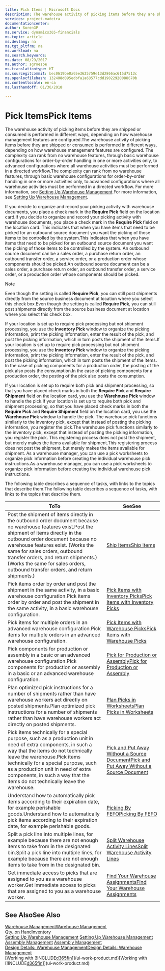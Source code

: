 ```yaml
---
title: Pick Items | Microsoft Docs
description: The warehouse activity of picking items before they are shipped or consumed is performed in different ways, depending on how warehouse management features are configured. The [setup](../configure-warehouse-processes.md) complexity can rank from no warehouse features, through basic warehouse configurations for order-by-order handling in one or more activities only, to advanced configurations where all warehouse activities must be performed in a directed workflow.
services: project-madeira
documentationcenter: 
author: SorenGP
ms.service: dynamics365-financials
ms.topic: article
ms.devlang: na
ms.tgt_pltfrm: na
ms.workload: na
ms.search.keywords: 
ms.date: 08/29/2017
ms.author: sgroespe
ms.translationtype: HT
ms.sourcegitcommit: bec0619be0a65e3625759e13d2866ac615d7513c
ms.openlocfilehash: 132408d095edbfa1a60577cdd19022920088670b
ms.contentlocale: en-ca
ms.lasthandoff: 01/30/2018

---
```

# <a name="pick-items"></a><span data-ttu-id="18beb-104">Pick Items</span><span class="sxs-lookup"><span data-stu-id="18beb-104">Pick Items</span></span>
<span data-ttu-id="18beb-105">The warehouse activity of picking items before they are shipped or consumed is performed in different ways, depending on how warehouse management features are configured.</span><span class="sxs-lookup"><span data-stu-id="18beb-105">The warehouse activity of picking items before they are shipped or consumed is performed in different ways, depending on how warehouse management features are configured.</span></span> <span data-ttu-id="18beb-106">The complexity can rank from no warehouse features, through basic warehouse configurations for order-by-order handling in one or more activities only, to advanced configurations where all warehouse activities must be performed in a directed workflow.</span><span class="sxs-lookup"><span data-stu-id="18beb-106">The complexity can rank from no warehouse features, through basic warehouse configurations for order-by-order handling in one or more activities only, to advanced configurations where all warehouse activities must be performed in a directed workflow.</span></span> <span data-ttu-id="18beb-107">For more information, see [Setting Up Warehouse Management](warehouse-setup-warehouse.md).</span><span class="sxs-lookup"><span data-stu-id="18beb-107">For more information, see [Setting Up Warehouse Management](warehouse-setup-warehouse.md).</span></span>

<span data-ttu-id="18beb-108">If you decide to organize and record your picking activity with warehouse documents, you place a check mark in the **Require Pick** field on the location card.</span><span class="sxs-lookup"><span data-stu-id="18beb-108">If you decide to organize and record your picking activity with warehouse documents, you place a check mark in the **Require Pick** field on the location card.</span></span> <span data-ttu-id="18beb-109">This indicates that when you have items that need to be picked for an outbound source document you want the picking of those items to be controlled by the system.</span><span class="sxs-lookup"><span data-stu-id="18beb-109">This indicates that when you have items that need to be picked for an outbound source document you want the picking of those items to be controlled by the system.</span></span> <span data-ttu-id="18beb-110">An outbound source document can be a sales order, a purchase return order, an outbound transfer order, a service order, or a production order whose components should be picked.</span><span class="sxs-lookup"><span data-stu-id="18beb-110">An outbound source document can be a sales order, a purchase return order, an outbound transfer order, a service order, or a production order whose components should be picked.</span></span>

> [!NOTE]
> <span data-ttu-id="18beb-111">Even though the setting is called **Require Pick**, you can still post shipments directly from the source business document at location where you select this check box.</span><span class="sxs-lookup"><span data-stu-id="18beb-111">Even though the setting is called **Require Pick**, you can still post shipments directly from the source business document at location where you select this check box.</span></span>

<span data-ttu-id="18beb-112">If your location is set up to require pick processing but not shipment processing, you use the **Inventory Pick** window to organize the picking information, print the picking information, enter the result of the pick, and post the picking information, which in turn posts the shipment of the items.</span><span class="sxs-lookup"><span data-stu-id="18beb-112">If your location is set up to require pick processing but not shipment processing, you use the **Inventory Pick** window to organize the picking information, print the picking information, enter the result of the pick, and post the picking information, which in turn posts the shipment of the items.</span></span> <span data-ttu-id="18beb-113">In the case of picking components for a production order, the posting of the pick also posts the consumption.</span><span class="sxs-lookup"><span data-stu-id="18beb-113">In the case of picking components for a production order, the posting of the pick also posts the consumption.</span></span>

<span data-ttu-id="18beb-114">If your location is set up to require both pick and shipment processing, so that you have placed check marks in both the **Require Pick** and **Require Shipment** field on the location card, you use the **Warehouse Pick** window to handle the pick.</span><span class="sxs-lookup"><span data-stu-id="18beb-114">If your location is set up to require both pick and shipment processing, so that you have placed check marks in both the **Require Pick** and **Require Shipment** field on the location card, you use the **Warehouse Pick** window to handle the pick.</span></span> <span data-ttu-id="18beb-115">The warehouse pick functions similarly to the inventory pick, except that instead of posting the picking information, you register the pick.</span><span class="sxs-lookup"><span data-stu-id="18beb-115">The warehouse pick functions similarly to the inventory pick, except that instead of posting the picking information, you register the pick.</span></span> <span data-ttu-id="18beb-116">This registering process does not post the shipment, but merely makes the items available for shipment.</span><span class="sxs-lookup"><span data-stu-id="18beb-116">This registering process does not post the shipment, but merely makes the items available for shipment.</span></span> <span data-ttu-id="18beb-117">As a warehouse manager, you can use a pick worksheets to organize pick information before creating the individual warehouse pick instructions.</span><span class="sxs-lookup"><span data-stu-id="18beb-117">As a warehouse manager, you can use a pick worksheets to organize pick information before creating the individual warehouse pick instructions.</span></span>

<span data-ttu-id="18beb-118">The following table describes a sequence of tasks, with links to the topics that describe them.</span><span class="sxs-lookup"><span data-stu-id="18beb-118">The following table describes a sequence of tasks, with links to the topics that describe them.</span></span>   

|<span data-ttu-id="18beb-119">**To**</span><span class="sxs-lookup"><span data-stu-id="18beb-119">**To**</span></span>|<span data-ttu-id="18beb-120">**See**</span><span class="sxs-lookup"><span data-stu-id="18beb-120">**See**</span></span>|
|------------|-------------|  
|<span data-ttu-id="18beb-121">Post the shipment of items directly in the outbound order document because no warehouse features exist.</span><span class="sxs-lookup"><span data-stu-id="18beb-121">Post the shipment of items directly in the outbound order document because no warehouse features exist.</span></span> <span data-ttu-id="18beb-122">(Works the same for sales orders, outbound transfer orders, and return shipments.)</span><span class="sxs-lookup"><span data-stu-id="18beb-122">(Works the same for sales orders, outbound transfer orders, and return shipments.)</span></span>|[<span data-ttu-id="18beb-123">Ship Items</span><span class="sxs-lookup"><span data-stu-id="18beb-123">Ship Items</span></span>](warehouse-how-ship-items.md)|  
|<span data-ttu-id="18beb-124">Pick items order by order and post the shipment in the same activity, in a basic warehouse configuration.</span><span class="sxs-lookup"><span data-stu-id="18beb-124">Pick items order by order and post the shipment in the same activity, in a basic warehouse configuration.</span></span>|[<span data-ttu-id="18beb-125">Pick Items with Inventory Picks</span><span class="sxs-lookup"><span data-stu-id="18beb-125">Pick Items with Inventory Picks</span></span>](warehouse-how-to-pick-items-with-inventory-picks.md)|
|<span data-ttu-id="18beb-126">Pick items for multiple orders in an advanced warehouse configuration.</span><span class="sxs-lookup"><span data-stu-id="18beb-126">Pick items for multiple orders in an advanced warehouse configuration.</span></span>|[<span data-ttu-id="18beb-127">Pick Items with Warehouse Picks</span><span class="sxs-lookup"><span data-stu-id="18beb-127">Pick Items with Warehouse Picks</span></span>](warehouse-how-to-pick-items-for-warehouse-shipment.md)|  
|<span data-ttu-id="18beb-128">Pick components for production or assembly in a basic or an advanced warehouse configuration.</span><span class="sxs-lookup"><span data-stu-id="18beb-128">Pick components for production or assembly in a basic or an advanced warehouse configuration.</span></span>|[<span data-ttu-id="18beb-129">Pick for Production or Assembly</span><span class="sxs-lookup"><span data-stu-id="18beb-129">Pick for Production or Assembly</span></span>](warehouse-how-to-pick-for-production.md)|  
|<span data-ttu-id="18beb-130">Plan optimized pick instructions for a number of shipments rather than have warehouse workers act directly on posted shipments.</span><span class="sxs-lookup"><span data-stu-id="18beb-130">Plan optimized pick instructions for a number of shipments rather than have warehouse workers act directly on posted shipments.</span></span>|[<span data-ttu-id="18beb-131">Plan Picks in Worksheets</span><span class="sxs-lookup"><span data-stu-id="18beb-131">Plan Picks in Worksheets</span></span>](warehouse-how-to-plan-picks-in-worksheets.md)|  
|<span data-ttu-id="18beb-132">Pick items technically for a special purpose, such as a production unit in need of extra components, in such a way that the items do not technically leave the warehouse.</span><span class="sxs-lookup"><span data-stu-id="18beb-132">Pick items technically for a special purpose, such as a production unit in need of extra components, in such a way that the items do not technically leave the warehouse.</span></span>|[<span data-ttu-id="18beb-133">Pick and Put Away Without a Source Document</span><span class="sxs-lookup"><span data-stu-id="18beb-133">Pick and Put Away Without a Source Document</span></span>](warehouse-how-to-create-put-aways-from-internal-put-aways.md)|
|<span data-ttu-id="18beb-134">Understand how to automatically pick items according to their expiration date, for example perishable goods.</span><span class="sxs-lookup"><span data-stu-id="18beb-134">Understand how to automatically pick items according to their expiration date, for example perishable goods.</span></span>|[<span data-ttu-id="18beb-135">Picking By FEFO</span><span class="sxs-lookup"><span data-stu-id="18beb-135">Picking By FEFO</span></span>](warehouse-picking-by-fefo.md)|
|<span data-ttu-id="18beb-136">Split a pick line into multiple lines, for example because there are not enough items to take from in the designated bin.</span><span class="sxs-lookup"><span data-stu-id="18beb-136">Split a pick line into multiple lines, for example because there are not enough items to take from in the designated bin.</span></span>|[<span data-ttu-id="18beb-137">Split Warehouse Activity Lines</span><span class="sxs-lookup"><span data-stu-id="18beb-137">Split Warehouse Activity Lines</span></span>](warehouse-how-to-split-warehouse-activity-lines.md)|
|<span data-ttu-id="18beb-138">Get immediate access to picks that are assigned to you as a warehouse worker.</span><span class="sxs-lookup"><span data-stu-id="18beb-138">Get immediate access to picks that are assigned to you as a warehouse worker.</span></span>|[<span data-ttu-id="18beb-139">Find Your Warehouse Assignments</span><span class="sxs-lookup"><span data-stu-id="18beb-139">Find Your Warehouse Assignments</span></span>](warehouse-how-to-find-your-warehouse-assignments.md)|  

## <a name="see-also"></a><span data-ttu-id="18beb-140">See Also</span><span class="sxs-lookup"><span data-stu-id="18beb-140">See Also</span></span>  
[<span data-ttu-id="18beb-141">Warehouse Management</span><span class="sxs-lookup"><span data-stu-id="18beb-141">Warehouse Management</span></span>](warehouse-manage-warehouse.md)  
[<span data-ttu-id="18beb-142">Qty. on Hand</span><span class="sxs-lookup"><span data-stu-id="18beb-142">Inventory</span></span>](inventory-manage-inventory.md)  
<span data-ttu-id="18beb-143">[Setting Up Warehouse Management](warehouse-setup-warehouse.md)   </span><span class="sxs-lookup"><span data-stu-id="18beb-143">[Setting Up Warehouse Management](warehouse-setup-warehouse.md)   </span></span>  
<span data-ttu-id="18beb-144">[Assembly Management](assembly-assemble-items.md)  </span><span class="sxs-lookup"><span data-stu-id="18beb-144">[Assembly Management](assembly-assemble-items.md)  </span></span>  
[<span data-ttu-id="18beb-145">Design Details: Warehouse Management</span><span class="sxs-lookup"><span data-stu-id="18beb-145">Design Details: Warehouse Management</span></span>](design-details-warehouse-management.md)  
<span data-ttu-id="18beb-146">[Working with [!INCLUDE[d365fin](includes/d365fin_md.md)]](ui-work-product.md)</span><span class="sxs-lookup"><span data-stu-id="18beb-146">[Working with [!INCLUDE[d365fin](includes/d365fin_md.md)]](ui-work-product.md)</span></span>

